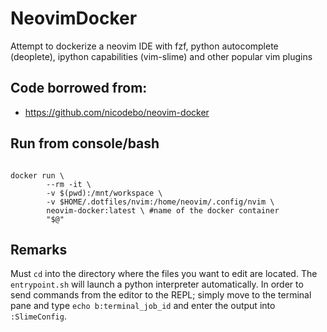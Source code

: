 # NeovimDocker

Attempt to dockerize a neovim IDE with fzf, python autocomplete (deoplete), ipython capabilities (vim-slime) and other popular vim plugins

## Code borrowed from:  

* <https://github.com/nicodebo/neovim-docker>

## Run from console/bash

```

docker run \
        --rm -it \
        -v $(pwd):/mnt/workspace \
        -v $HOME/.dotfiles/nvim:/home/neovim/.config/nvim \
        neovim-docker:latest \ #name of the docker container
        "$@"

```

## Remarks

Must `cd` into the directory where the files you want to edit are located. The `entrypoint.sh` will launch a python interpreter automatically. In order to send commands from the editor to the REPL; simply move to the terminal pane and type `echo b:terminal_job_id` and enter the output into `:SlimeConfig`.
